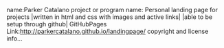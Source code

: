 name:Parker Catalano
project or program name: Personal landing page for projects
|written in html and css with images and active links|
|able to be setup through github|
GitHubPages Link:http://parkercatalano.github.io/landingpage/
copyright and license info...
